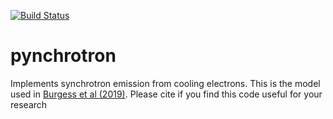 [![Build Status](https://travis-ci.org/grburgess/pynchrotron.svg?branch=master)](https://travis-ci.org/grburgess/pynchrotron)

# pynchrotron
Implements synchrotron emission from cooling electrons. This is the model used in [Burgess et al (2019)](https://www.nature.com/articles/s41550-019-0911-z?utm_source=feedburner&utm_medium=feed&utm_campaign=Feed%3A+natastron%2Frss%2Fcurrent+%28Nature+Astronomy%29&utm_content=Google+Feedfetcher). Please cite if you find this code useful for your research
